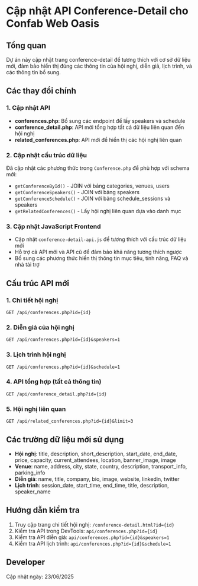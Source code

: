 # Cập nhật API Conference-Detail cho Confab Web Oasis

## Tổng quan
Dự án này cập nhật trang conference-detail để tương thích với cơ sở dữ liệu mới, đảm bảo hiển thị đúng các thông tin của hội nghị, diễn giả, lịch trình, và các thông tin bổ sung.

## Các thay đổi chính

### 1. Cập nhật API

- **conferences.php**: Bổ sung các endpoint để lấy speakers và schedule
- **conference_detail.php**: API mới tổng hợp tất cả dữ liệu liên quan đến hội nghị
- **related_conferences.php**: API mới để hiển thị các hội nghị liên quan

### 2. Cập nhật cấu trúc dữ liệu

Đã cập nhật các phương thức trong `Conference.php` để phù hợp với schema mới:
- `getConferenceById()` - JOIN với bảng categories, venues, users
- `getConferenceSpeakers()` - JOIN với bảng speakers
- `getConferenceSchedule()` - JOIN với bảng schedule_sessions và speakers
- `getRelatedConferences()` - Lấy hội nghị liên quan dựa vào danh mục

### 3. Cập nhật JavaScript Frontend

- Cập nhật `conference-detail-api.js` để tương thích với cấu trúc dữ liệu mới
- Hỗ trợ cả API mới và API cũ để đảm bảo khả năng tương thích ngược
- Bổ sung các phương thức hiển thị thông tin mục tiêu, tính năng, FAQ và nhà tài trợ

## Cấu trúc API mới

### 1. Chi tiết hội nghị
```
GET /api/conferences.php?id={id}
```

### 2. Diễn giả của hội nghị
```
GET /api/conferences.php?id={id}&speakers=1
```

### 3. Lịch trình hội nghị
```
GET /api/conferences.php?id={id}&schedule=1
```

### 4. API tổng hợp (tất cả thông tin)
```
GET /api/conference_detail.php?id={id}
```

### 5. Hội nghị liên quan
```
GET /api/related_conferences.php?id={id}&limit=3
```

## Các trường dữ liệu mới sử dụng

- **Hội nghị**: title, description, short_description, start_date, end_date, price, capacity, current_attendees, location, banner_image, image
- **Venue**: name, address, city, state, country, description, transport_info, parking_info
- **Diễn giả**: name, title, company, bio, image, website, linkedin, twitter
- **Lịch trình**: session_date, start_time, end_time, title, description, speaker_name

## Hướng dẫn kiểm tra

1. Truy cập trang chi tiết hội nghị: `/conference-detail.html?id={id}`
2. Kiểm tra API trong DevTools: `api/conferences.php?id={id}`
3. Kiểm tra API diễn giả: `api/conferences.php?id={id}&speakers=1`
4. Kiểm tra API lịch trình: `api/conferences.php?id={id}&schedule=1`

## Developer

Cập nhật ngày: 23/06/2025
